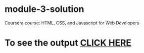# module-3-solution
Coursera course: HTML, CSS, and Javascript for Web Developers
# To see the output [CLICK HERE](https://github.com/Karan284253/module-3-solution/index.html)
